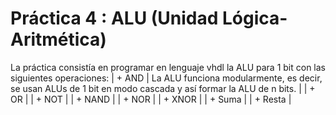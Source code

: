 # Práctica 4 : ALU (Unidad Lógica-Aritmética)
La práctica consistía en programar en lenguaje vhdl la ALU para 1 bit con las
siguientes operaciones:
| + AND     | La ALU funciona modularmente, es decir, se usan ALUs de 1 bit en modo cascada y así formar la ALU de n bits. |
| + OR      | 
| + NOT     |
| + NAND    |
| + NOR     |
| + XNOR    |
| + Suma    |
| + Resta   |



